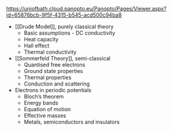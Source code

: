 https://uniofbath.cloud.panopto.eu/Panopto/Pages/Viewer.aspx?id=65876bcb-9f5f-4315-b545-acd500c94ba8

- [[Drude Model]], purely classical theory
	- Basic assumptions - DC conductivity
	- Heat capacity
	- Hall effect
	- Thermal conductivity
- [[Sommerfeld Theory]], semi-classical
	- Quantised free electrons
	- Ground state properties
	- Thermal properties
	- Conduction and scattering
- Electrons in periodic potentials
	- Bloch’s theorem
	- Energy bands
	- Equation of motion
	- Effective masses
	- Metals, semiconductors and insulators